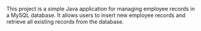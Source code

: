 This project is a simple Java application for managing employee records in a MySQL database. 
It allows users to insert new employee records and retrieve all existing records from the database.

